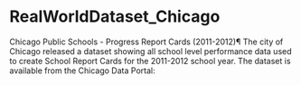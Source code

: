 # RealWorldDataset_Chicago
Chicago Public Schools - Progress Report Cards (2011-2012)¶ The city of Chicago released a dataset showing all school level performance data used to create School Report Cards for the 2011-2012 school year. The dataset is available from the Chicago Data Portal:
